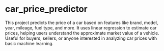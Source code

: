 # car_price_predictor
This project predicts the price of a car based on features like brand, model, year, mileage, fuel type, and more. It uses linear regression to estimate car prices, helping users understand the approximate market value of a vehicle.  Useful for buyers, sellers, or anyone interested in analyzing car prices with basic machine learning.
